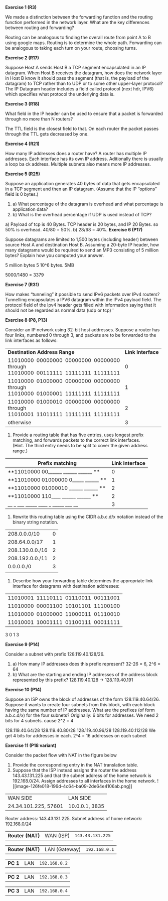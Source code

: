 **Exercise 1 (R3)**

We made a distinction between the forwarding function and the routing function performed in the network layer. What are the key differences between routing and forwarding?

Routing can be analogous to finding the overall route from point A to B using google maps. Routing is to determine the whole path. Forwarding can be analogous to taking each turn on your route, choosing turns.

**Exercise 2 (R17)**

Suppose Host A sends Host B a TCP segment encapsulated in an IP datagram. When Host B receives the datagram, how does the network layer in Host B know it should pass the segment (that is, the payload of the datagram) to TCP rather than to UDP or to some other upper-layer protocol?
The IP Datagram header includes a field called protocol (next hdr, IPV6) which specifies what protocol the underlying data is.

**Exercise 3 (R18)**

What field in the IP header can be used to ensure that a packet is forwarded through no more than N routers?

The TTL field is the closest field to that. On each router the packet passes through the TTL gets decreased by one.

**Exercise 4 (R21)**

How many IP addresses does a router have?
A router has multiple IP addresses. Each interface has its own IP address. Aditionally there is usually a loop ba ck address. Multiple subnets also means more IP addresses.

**Exercise 5 (R25)**

Suppose an application generates 40 bytes of data that gets encapsulated in a TCP segment and then an IP datagram. (Assume that the IP “options” field is 0 bytes.)

1. a) What percentage of the datagram is overhead and what percentage is application data?
2. b) What is the overhead percentage if UDP is used instead of TCP?

a) Payload  of tcp is 40 Bytes. TCP header is 20 bytes, and IP 20 Bytes. so 50% is overhead. 40/80 = 50%.
b) 28/68 = 40%.
**Exercise 6 (P17)**

Suppose datagrams are limited to 1,500 bytes (including header) between source Host A and destination Host B. Assuming a 20-byte IP header, how many datagrams would be required to send an MP3 consisting of 5 million bytes? Explain how you computed your answer.

5 million bytes
5 10^6 bytes. 5MB

5000/1480 = 3379

**Exercise 7 (R31)**

How makes “tunneling” it possible to send IPv6 packets over IPv4 routers?
Tunnelling encapsulates a IPV6 datagram within the IPv4 payload field. The protocol field of the Ipv4 header gets filled with information saying that it should not be regarded as normal data (udp or tcp) '

**Exercise 8 (P8, P13)**

Consider an IP network using 32-bit host addresses. Suppose a router has four links, numbered 0 through 3, and packets are to be forwarded to the link interfaces as follows:

|                                                                                                 |                    |
| ----------------------------------------------------------------------------------------------- | ------------------ |
| **Destination Address Range**                                                                   | **Link Interface** |
| 11010000  00000000  00000000  00000000  <br>through  <br>11010000  00111111  11111111  11111111 | 0                  |
| 11010000  01000000  00000000  00000000  <br>through  <br>11010000  01000001  11111111  11111111 | 1                  |
| 11010000  01000010  00000000  00000000  <br>through  <br>11010001  11011111  11111111  11111111 | 2                  |
| otherwise                                                                                       | 3                  |

1. Provide a routing table that has five entries, uses longest prefix matching, and forwards packets to the correct link interfaces.  
    (Hint. The third entry needs to be split to cover the given address range.)

| Prefix matching                      | Link interface |
| ------------------------------------ | -------------- |
| **11010000 00______ ______ ______ ** | 0              |
| **11010000 01000000 0_____ ______ ** | 1              |
| **11010000 01000010 ______ ______ ** | 2              |
| **11010000 110____ ______ ______ **  | 2              |
| __ _ ___ _____  ____ _  _____ ___ __ | 3              |


1. Rewrite this routing table using the CIDR a.b.c.d/x notation instead of the binary string notation.

|                 |     |
| --------------- | --- |
| 208.0.0.0/10    | 0   |
| 208.64.0.0/17   | 1   |
| 208.130.0.0./16 | 2   |
| 208.192.0.0./11 | 2   |
| 0.0.0.0./0      | 3   |
|                 |     |

1. Describe how your forwarding table determines the appropriate link interface for datagrams with destination addresses:

|                                        |
| -------------------------------------- |
| 11010001  11110111  01110011  00111001 |
| 11010000  00001100  10101101  11100100 |
| 11010000  01000000  11000011  01110010 |
| 11010001  10001111  01100111  00011111 |
3
0
1
3

**Exercise 9 (P14)**

Consider a subnet with prefix 128.119.40.128/26.

1. a) How many IP addresses does this prefix represent?
	32-26 = 6, 2^6 = 64
2. b) What are the starting and ending IP addresses of the address block represented by this prefix? 
128.119.40.128 -> 128.119.40.191

**Exercise 10 (P14)**

Suppose an ISP owns the block of addresses of the form 128.119.40.64/26. Suppose it wants to create four subnets from this block, with each block having the same number of IP addresses. What are the prefixes (of form a.b.c.d/x) for the four subnets?
Originally: 6 bits for addresses.
 We need 2 bits for 4 subnets. cause 2^2 = 4

128.119.40.64/28
128.119.40.80/28
128.119.40.96/28
128.119.40.112/28
We get 4 bits for addresses in each. 2^4 = 16 addresses on each subnet

**Exercise 11 (P18 variant)**

Consider the packet flow with NAT in the figure below

1. Provide the corresponding entry in the NAT translation table.
2. Suppose that the ISP instead assigns the router the address 143.43.131.225 and that the subnet address of the home network is 192.168.0/24. Assign addresses to all interfaces in the home network.
![[image-126fe018-196d-4c64-ba09-2de64e4106ab.png]]

|                      |                |
| -------------------- | -------------- |
| WAN SIDE             | LAN SIDE       |
| 24.34.101.225, 57601 | 10.0.0.1, 3835 |

Router address: 143.43.131.225. Subnet address of home network: 192.168.0/24

|   |   |   |
|---|---|---|
|**Router (NAT)**|WAN (ISP)|`143.43.131.225`|

|   |   |   |
|---|---|---|
|**Router (NAT)**|LAN (Gateway)|`192.168.0.1`|

|   |   |   |
|---|---|---|
|**PC 1**|LAN|`192.168.0.2`|

|   |   |   |
|---|---|---|
|**PC 2**|LAN|`192.168.0.3`|

|   |   |   |
|---|---|---|
|**PC 3**|LAN|`192.168.0.4`|

